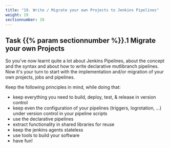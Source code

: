 ```yaml
---
title: "19. Write / Migrate your own Projects to Jenkins Pipelines"
weight: 19
sectionnumber: 19
---
```


## Task {{% param sectionnumber %}}.1 Migrate your own Projects

So you've now learnt quite a lot about Jenkins Pipelines, about the concept and the syntax and about how to write declarative mutlibranch pipelines.
Now it's your turn to start with the implementation and/or migration of your own projects, jobs and pipelines.

Keep the following principles in mind, while doing that:

* keep everything you need to build, deploy, test, & release in version control
* keep even the configuration of your pipelines (triggers, logrotation, ...) under version control in your pipeline scripts
* use the declarative pipelines
* extract functionality in shared libraries for reuse
* keep the jenkins agents stateless
* use tools to build your software
* have fun!
